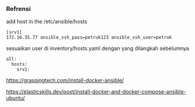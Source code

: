 ### Refrensi

add host in the /etc/ansible/hosts
```
[srv1]
172.16.35.77 ansible_ssh_pass=petruk123 ansible_ssh_user=petruk
```
sesuaikan user di inventory/hosts.yaml dengan yang dilangkah sebelumnya
```
all:
  hosts:
    srv1:
```

https://graspingtech.com/install-docker-ansible/

https://elasticskills.dev/post/install-docker-and-docker-compose-ansible-ubuntu/
